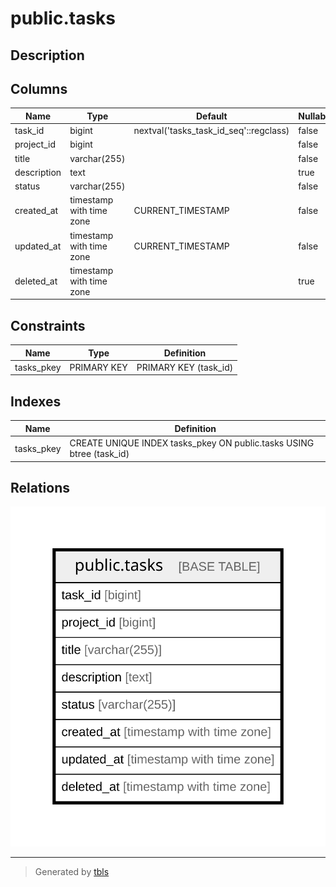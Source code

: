 # public.tasks

## Description

## Columns

| Name | Type | Default | Nullable | Children | Parents | Comment |
| ---- | ---- | ------- | -------- | -------- | ------- | ------- |
| task_id | bigint | nextval('tasks_task_id_seq'::regclass) | false |  |  |  |
| project_id | bigint |  | false |  |  |  |
| title | varchar(255) |  | false |  |  |  |
| description | text |  | true |  |  |  |
| status | varchar(255) |  | false |  |  |  |
| created_at | timestamp with time zone | CURRENT_TIMESTAMP | false |  |  |  |
| updated_at | timestamp with time zone | CURRENT_TIMESTAMP | false |  |  |  |
| deleted_at | timestamp with time zone |  | true |  |  |  |

## Constraints

| Name | Type | Definition |
| ---- | ---- | ---------- |
| tasks_pkey | PRIMARY KEY | PRIMARY KEY (task_id) |

## Indexes

| Name | Definition |
| ---- | ---------- |
| tasks_pkey | CREATE UNIQUE INDEX tasks_pkey ON public.tasks USING btree (task_id) |

## Relations

![er](public.tasks.svg)

---

> Generated by [tbls](https://github.com/k1LoW/tbls)
